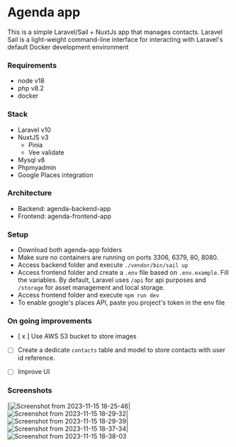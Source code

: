 # Agenda app

This is a simple Laravel/Sail + NuxtJs app that manages contacts.
Laravel Sail is a light-weight command-line interface for interacting with Laravel's default Docker development environment

### Requirements

- node v18
- php v8.2
- docker

### Stack

- Laravel v10
- NuxtJS v3
  - Pinia
  - Vee validate
- Mysql v8
- Phpmyadmin
- Google Places integration

### Architecture

- Backend: agenda-backend-app
- Frontend: agenda-frontend-app

### Setup

- Download both agenda-app folders
- Make sure no containers are running on ports 3306, 6379, 80, 8080.
- Access backend folder and execute `./vendor/bin/sail up`
- Access frontend folder and create a `.env` file based on `.env.example`. Fill the variables. By default, Laravel uses `/api` for api purposes and `/storage` for asset management and local storage.
- Access frontend folder and execute `npm run dev`
- To enable google's places API, paste you project's token in the env file

### On going improvements

- [ x ] Use AWS S3 bucket to store images
- [ ] Create a dedicate `contacts` table and model to store contacts with user id reference.
- [ ] Improve UI


### Screenshots

|![Screenshot from 2023-11-15 18-25-46](https://github.com/arielmoguillansky/agenda-lnm-app/assets/50706052/df19c294-a979-4ee2-b32b-47a9afcb8b8a)|![Screenshot from 2023-11-15 18-29-32](https://github.com/arielmoguillansky/agenda-lnm-app/assets/50706052/af992386-1dcd-4417-99e6-7f1e129946fe)|![Screenshot from 2023-11-15 18-29-39](https://github.com/arielmoguillansky/agenda-lnm-app/assets/50706052/7578086f-a77c-4f34-a1f1-86df2d5f05e1)|![Screenshot from 2023-11-15 18-37-34](https://github.com/arielmoguillansky/agenda-lnm-app/assets/50706052/87d82ddf-9215-4f81-ac1a-e6862c92f17c)|![Screenshot from 2023-11-15 18-38-03](https://github.com/arielmoguillansky/agenda-lnm-app/assets/50706052/36190071-e76b-4ac1-8921-8565e05baa67)




